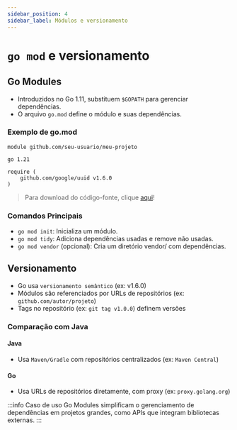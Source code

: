 ```yaml
---
sidebar_position: 4
sidebar_label: Módulos e versionamento
---
```


# `go mod` e versionamento

## Go Modules

- Introduzidos no Go 1.11, substituem `$GOPATH` para gerenciar dependências.
- O arquivo `go.mod` define o módulo e suas dependências.

### Exemplo de go.mod

```text
module github.com/seu-usuario/meu-projeto

go 1.21

require (
    github.com/google/uuid v1.6.0
)
```

> Para download do código-fonte, clique [aqui](@site/static/code/mod6/go.mod)!

### Comandos Principais

- `go mod init`: Inicializa um módulo.
- `go mod tidy`: Adiciona dependências usadas e remove não usadas.
- `go mod vendor` (opcional): Cria um diretório vendor/ com dependências.

## Versionamento

- Go usa `versionamento semântico` (ex: v1.6.0)
- Módulos são referenciados por URLs de repositórios (ex: `github.com/autor/projeto`)
- Tags no repositório (ex: `git tag v1.0.0`) definem versões

### Comparação com Java

#### Java

- Usa `Maven/Gradle` com repositórios centralizados (ex: `Maven Central`)

#### Go

- Usa URLs de repositórios diretamente, com proxy (ex: `proxy.golang.org`)

:::info Caso de uso
Go Modules simplificam o gerenciamento de dependências em projetos grandes, como APIs que integram bibliotecas externas.
:::
